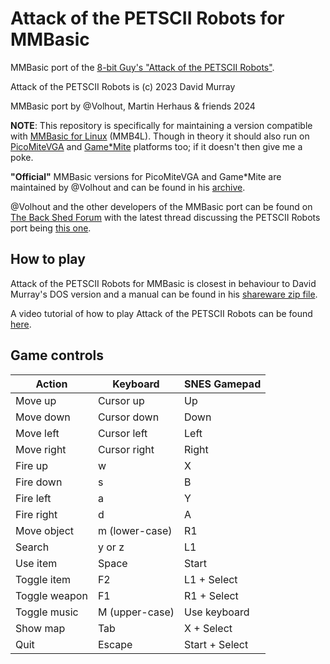 # Attack of the PETSCII Robots for MMBasic

MMBasic port of the [8-bit Guy's "Attack of the PETSCII Robots"](https://www.the8bitguy.com/category/the-8-bit-guy/petscii-robots/).

Attack of the PETSCII Robots is (c) 2023 David Murray

MMBasic port by @Volhout, Martin Herhaus & friends 2024

__NOTE__: This repository is specifically for maintaining a version compatible with [MMBasic for Linux](https://github.com/thwill1000/mmb4l) (MMB4L). Though in theory it should also run on [PicoMiteVGA](https://geoffg.net/picomitevga.html) and [Game*Mite](https://github.com/thwill1000/mmbasic-gamemite) platforms too; if it doesn't then give me a poke.

__"Official"__ MMBasic versions for PicoMiteVGA and Game*Mite are maintained by @Volhout and can be found in his [archive](https://drive.google.com/drive/folders/18vSlVojm9GLIj1PiQLVLKtcdMqg4uiQV?usp=sharing).

@Volhout and the other developers of the MMBasic port can be found on [The Back Shed Forum](https://www.thebackshed.com/forum/ViewForum.php?FID=16) with the latest thread discussing the PETSCII Robots port being [this one](https://www.thebackshed.com/forum/ViewTopic.php?TID=16487).

## How to play

Attack of the PETSCII Robots for MMBasic is closest in behaviour to David Murray's DOS version and a manual can be found in his [shareware zip file](https://www.the8bitguy.com/wp-content/uploads/2023/07/MSDOS-Shareware.zip).

A video tutorial of how to play Attack of the PETSCII Robots can be found [here](https://www.youtube.com/watch?v=1YZ6bpS2gJc).

## Game controls

 | Action        | Keyboard | SNES Gamepad |
 | ------------- | -------- | ------- |
 | Move up       | Cursor up | Up |
 | Move down     | Cursor down | Down |
 | Move left     | Cursor left | Left |
 | Move right    | Cursor right | Right |
 | Fire up       | w | X |
 | Fire down     | s | B |
 | Fire left     | a | Y |
 | Fire right    | d | A |
 | Move object   | m (lower-case) | R1 |
 | Search        | y or z | L1 |
 | Use item      | Space | Start |
 | Toggle item   | F2 | L1 + Select |
 | Toggle weapon | F1 | R1 + Select |
 | Toggle music  | M (upper-case) | Use keyboard |
 | Show map      | Tab | X + Select |
 | Quit          | Escape | Start + Select |
